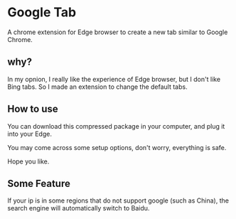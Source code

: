 # Google Tab

A chrome extension for Edge browser to create a new tab similar to Google Chrome.

## why?

In my opnion, I really like the experience of Edge browser, but I don't like Bing tabs. So I made an extension to change the default tabs.

## How to use

You can download this compressed package in your computer, and plug it into your Edge.

You may come across some setup options, don't worry, everything is safe.

Hope you like.

## Some Feature

If your ip is in some regions that do not support google (such as China), the search engine will automatically switch to Baidu.
